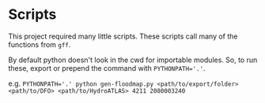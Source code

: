 # Scripts

This project required many little scripts. These scripts call many of the functions from `gff`.

By default python doesn't look in the cwd for importable modules. So, to run these, export or prepend the command with `PYTHONPATH='.'`.

e.g. `PYTHONPATH='.' python gen-floodmap.py <path/to/export/folder> <path/to/DFO> <path/to/HydroATLAS> 4211 2080003240`
